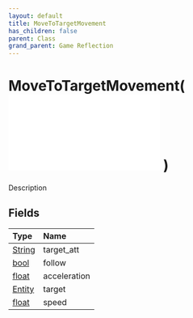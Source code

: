 ```yaml
---
layout: default
title: MoveToTargetMovement
has_children: false
parent: Class
grand_parent: Game Reflection
---
```

# MoveToTargetMovement( ![ SimpleMovement ](/game-reflection/classes/simple_movement.md) )
Description 

## Fields
| Type | Name |
|:-------------|:--------------|
| [String](/game-reflection/components/string.md) | target_att |
| [bool](/game-reflection/components/bool.md) | follow |
| [float](/game-reflection/components/float.md) | acceleration |
| [Entity](/game-reflection/classes/entity.md) | target |
| [float](/game-reflection/components/float.md) | speed |
